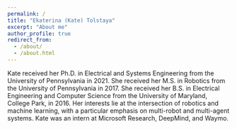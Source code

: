 ```yaml
---
permalink: /
title: "Ekaterina (Kate) Tolstaya"
excerpt: "About me"
author_profile: true
redirect_from: 
  - /about/
  - /about.html
---
```


Kate received her Ph.D. in Electrical and Systems Engineering from the University of Pennsylvania in 2021. She received her M.S. in Robotics from the University of Pennsylvania in 2017. She received her B.S. in Electrical Engineering and Computer Science from the University of Maryland, College Park, in 2016.
Her interests lie at the intersection of robotics and machine learning, with a particular emphasis on multi-robot and multi-agent systems. Kate was an intern at Microsoft Research, DeepMind, and Waymo.
